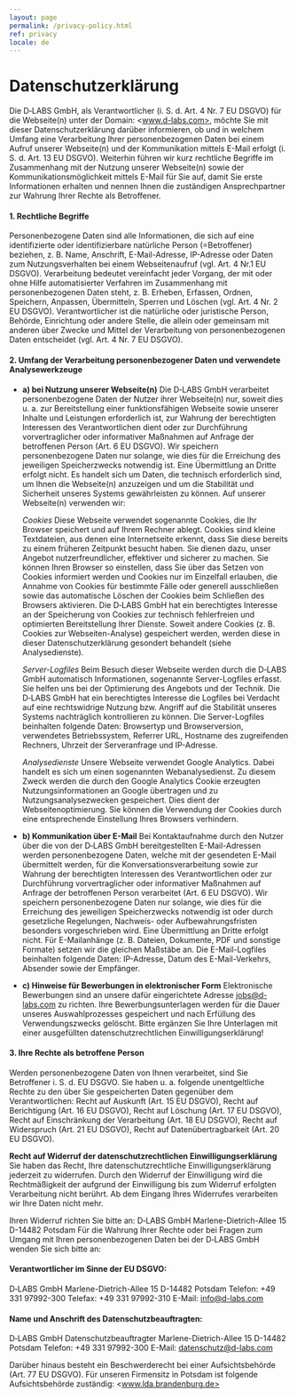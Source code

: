```yaml
---
layout: page
permalink: /privacy-policy.html
ref: privacy
locale: de
---
```


# Datenschutzerklärung

Die D‑LABS GmbH, als Verantwortlicher (i. S. d. Art. 4 Nr. 7 EU DSGVO) für die Webseite(n) unter der Domain: <www.d-labs.com>, möchte Sie mit dieser Datenschutzerklärung darüber informieren, ob und in welchem Umfang eine Verarbeitung Ihrer personenbezogenen Daten bei einem Aufruf unserer Webseite(n) und der Kommunikation mittels E-Mail erfolgt (i. S. d. Art. 13 EU DSGVO).
Weiterhin führen wir kurz rechtliche Begriffe im Zusammenhang mit der Nutzung unserer Webseite(n) sowie der Kommunikationsmöglichkeit mittels E-Mail für Sie auf, damit Sie erste Informationen erhalten und nennen Ihnen die zuständigen Ansprechpartner zur Wahrung Ihrer Rechte als Betroffener.

#### 1. Rechtliche Begriffe
Personenbezogene Daten sind alle Informationen, die sich auf eine identifizierte oder identifizierbare natürliche Person (=Betroffener) beziehen, z. B. Name, Anschrift, E-Mail-Adresse, IP-Adresse oder Daten zum Nutzungsverhalten bei einem Webseitenaufruf (vgl. Art. 4 Nr.1 EU DSGVO).
Verarbeitung bedeutet vereinfacht jeder Vorgang, der mit oder ohne Hilfe automatisierter Verfahren im Zusammenhang mit personenbezogenen Daten steht, z. B. Erheben, Erfassen, Ordnen, Speichern, Anpassen, Übermitteln, Sperren und Löschen (vgl. Art. 4 Nr. 2 EU DSGVO).
Verantwortlicher ist die natürliche oder juristische Person, Behörde, Einrichtung oder andere Stelle, die allein oder gemeinsam mit anderen über Zwecke und Mittel der Verarbeitung von personenbezogenen Daten entscheidet (vgl. Art. 4 Nr. 7 EU DSGVO).

#### 2. Umfang der Verarbeitung personenbezogener Daten und verwendete Analysewerkzeuge
- **a) bei Nutzung unserer Webseite(n)**
  Die D‑LABS GmbH verarbeitet personenbezogene Daten der Nutzer ihrer Webseite(n) nur, soweit dies u. a. zur Bereitstellung einer funktionsfähigen Webseite sowie unserer Inhalte und Leistungen erforderlich ist, zur Wahrung der berechtigten Interessen des Verantwortlichen dient oder zur Durchführung vorvertraglicher oder informativer Maßnahmen auf Anfrage der betroffenen Person (Art. 6 EU DSGVO).
  Wir speichern personenbezogene Daten nur solange, wie dies für die Erreichung des jeweiligen Speicherzwecks notwendig ist. Eine Übermittlung an Dritte erfolgt nicht. Es handelt sich um Daten, die technisch erforderlich sind, um Ihnen die Webseite(n) anzuzeigen und um die Stabilität und Sicherheit unseres Systems gewährleisten zu können.
  Auf unserer Webseite(n) verwenden wir:

  _Cookies_
  Diese Webseite verwendet sogenannte Cookies, die Ihr Browser speichert und auf Ihrem Rechner ablegt. Cookies sind kleine Textdateien, aus denen eine Internetseite erkennt, dass Sie diese bereits zu einem früheren Zeitpunkt besucht haben. Sie dienen dazu, unser Angebot nutzerfreundlicher, effektiver und sicherer zu machen.
  Sie können Ihren Browser so einstellen, dass Sie über das Setzen von Cookies informiert werden und Cookies nur im Einzelfall erlauben, die Annahme von Cookies für bestimmte Fälle oder generell ausschließen sowie das automatische Löschen der Cookies beim Schließen des Browsers aktivieren.
  Die D‑LABS GmbH hat ein berechtigtes Interesse an der Speicherung von Cookies zur technisch fehlerfreien und optimierten Bereitstellung Ihrer Dienste. Soweit andere Cookies (z. B. Cookies zur Webseiten-Analyse) gespeichert werden, werden diese in dieser Datenschutzerklärung gesondert behandelt (siehe Analysedienste).

  _Server-Logfiles_
  Beim Besuch dieser Webseite werden durch die D‑LABS GmbH automatisch Informationen, sogenannte Server-Logfiles erfasst. Sie helfen uns bei der Optimierung des Angebots und der Technik. Die D‑LABS GmbH hat ein berechtigtes Interesse die Logfiles bei Verdacht auf eine rechtswidrige Nutzung bzw. Angriff auf die Stabilität unseres Systems nachträglich kontrollieren zu können.
  Die Server-Logfiles beinhalten folgende Daten: Browsertyp und Browserversion, verwendetes Betriebssystem, Referrer URL, Hostname des zugreifenden Rechners, Uhrzeit der Serveranfrage und IP-Adresse.

  _Analysedienste_
  Unsere Webseite verwendet Google Analytics. Dabei handelt es sich um einen sogenannten Webanalysedienst. Zu diesem Zweck werden die durch den Google Analytics Cookie erzeugten Nutzungsinformationen an Google übertragen und zu Nutzungsanalysezwecken gespeichert. Dies dient der Webseitenoptimierung. Sie können die Verwendung der Cookies durch eine entsprechende Einstellung Ihres Browsers verhindern.

- **b) Kommunikation über E-Mail**
  Bei Kontaktaufnahme durch den Nutzer über die von der D‑LABS GmbH bereitgestellten E-Mail-Adressen werden personenbezogene Daten, welche mit der gesendeten E-Mail übermittelt werden, für die Konversationsverarbeitung sowie zur Wahrung der berechtigten Interessen des Verantwortlichen oder zur Durchführung vorvertraglicher oder informativer Maßnahmen auf Anfrage der betroffenen Person verarbeitet (Art. 6 EU DSGVO).
  Wir speichern personenbezogene Daten nur solange, wie dies für die Erreichung des jeweiligen Speicherzwecks notwendig ist oder durch gesetzliche Regelungen, Nachweis- oder Aufbewahrungsfristen besonders vorgeschrieben wird. Eine Übermittlung an Dritte erfolgt nicht. Für E-Mailanhänge (z. B. Dateien, Dokumente, PDF und sonstige Formate) setzen wir die gleichen Maßstäbe an.
  Die E-Mail-Logfiles beinhalten folgende Daten: IP-Adresse, Datum des E-Mail-Verkehrs, Absender sowie der Empfänger.

- **c) Hinweise für Bewerbungen in elektronischer Form**
  Elektronische Bewerbungen sind an unsere dafür eingerichtete Adresse <jobs@d-labs.com> zu richten.
  Ihre Bewerbungsunterlagen werden für die Dauer unseres Auswahlprozesses gespeichert und nach Erfüllung des Verwendungszwecks gelöscht.
  Bitte ergänzen Sie Ihre Unterlagen mit einer ausgefüllten datenschutzrechtlichen Einwilligungserklärung!

#### 3. Ihre Rechte als betroffene Person

Werden personenbezogene Daten von Ihnen verarbeitet, sind Sie Betroffener i. S. d. EU DSGVO. Sie haben u. a. folgende unentgeltliche Rechte zu den über Sie gespeicherten Daten gegenüber dem Verantwortlichen:
Recht auf Auskunft (Art. 15 EU DSGVO), Recht auf Berichtigung (Art. 16 EU DSGVO), Recht auf Löschung (Art. 17 EU DSGVO), Recht auf Einschränkung der Verarbeitung (Art. 18 EU DSGVO), Recht auf Widerspruch (Art. 21 EU DSGVO), Recht auf Datenübertragbarkeit (Art. 20 EU DSGVO).

**Recht auf Widerruf der datenschutzrechtlichen Einwilligungserklärung**
Sie haben das Recht, Ihre datenschutzrechtliche Einwilligungserklärung jederzeit zu widerrufen. Durch den Widerruf der Einwilligung wird die Rechtmäßigkeit der aufgrund der Einwilligung bis zum Widerruf erfolgten Verarbeitung nicht berührt. Ab dem Eingang Ihres Widerrufes verarbeiten wir Ihre Daten nicht mehr.

Ihren Widerruf richten Sie bitte an:
D‑LABS GmbH
Marlene-Dietrich-Allee 15
D-14482 Potsdam
Für die Wahrung Ihrer Rechte oder bei Fragen zum Umgang mit Ihren personenbezogenen Daten bei der D‑LABS GmbH wenden Sie sich bitte an:

#### Verantwortlicher im Sinne der EU DSGVO:
D‑LABS GmbH
Marlene-Dietrich-Allee 15
D-14482 Potsdam
Telefon: +49 331 97992-300
Telefax: +49 331 97992-310
E-Mail: <info@d-labs.com>


#### Name und Anschrift des Datenschutzbeauftragten:
D‑LABS GmbH
Datenschutzbeauftragter
Marlene-Dietrich-Allee 15
D-14482 Potsdam
Telefon: +49 331 97992-300
E-Mail: <datenschutz@d-labs.com>

Darüber hinaus besteht ein Beschwerderecht bei einer Aufsichtsbehörde (Art. 77 EU DSGVO).
Für unseren Firmensitz in Potsdam ist folgende Aufsichtsbehörde zuständig: <www.lda.brandenburg.de>
